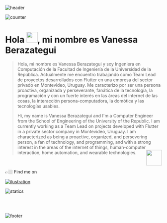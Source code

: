 ![header](https://github.com/Vanessa-Berazategui/Vanessa-Berazategui/assets/37006656/5b552b53-1418-45d0-875e-2fb594b9b416)

![counter](https://komarev.com/ghpvc/?username=vanessa-berazategui&label=Profile%20views&color=0e75b6&style=flat)

<h1>Hola <img src="https://github.com/Vanessa-Berazategui/Vanessa-Berazategui/assets/37006656/96f2376b-7c2a-4d3c-b39a-180e1a591437" width="35px" height="35px">, mi nombre es Vanessa Berazategui</h1>

>Hola, mi nombre es Vanessa Berazategui y soy Ingeniera en Computación de la Facultad de Ingeniería 
>de la Universidad de la República.  Actualmente me encuentro trabajando como Team Lead de proyectos 
>desarrollados con Flutter en una empresa del sector privado en Montevideo, Uruguay. Me caracterizo por 
>ser una persona proactiva, organizada y perseverante, fanática de la tecnología, la programación y con 
>un fuerte interés en las áreas del internet de las cosas, la interacción persona-computadora, la domótica 
>y las tecnologías usables.
>
>
>Hi, my name is Vanessa Berazategui and I'm a Computer Engineer from the School of Engineering of the University 
>of the Republic. I am currently working as a Team Lead on projects developed with Flutter in a private sector 
>company in Montevideo, Uruguay. I am characterized as being a proactive, organized, and persevering person, a fan 
>of technology, and programming, and with a strong interest in the areas of the internet of things, human-computer 
>interaction, home automation, and wearable technologies.<img align="right" src="https://github.com/Vanessa-Berazategui/Vanessa-Berazategui/assets/37006656/f7a4ec3f-a4a0-4741-803f-5e17b0f12999" width="50px" height="50px"/>

<br/>

 👉🏼 Find me on

[![ilustration](https://github.com/Vanessa-Berazategui/Vanessa-Berazategui/assets/37006656/a775feaf-757d-4e13-a4bb-ca9c48a7e09e)](https://www.vberazateguisilva.com/)

![statics](https://myreadme.vercel.app/api/embed/Vanessa-Berazategui?panels=userstatistics,toprepositories,toplanguages,commitgraph)

<br/><br/>

![footer](https://github.com/Vanessa-Berazategui/Vanessa-Berazategui/assets/37006656/c6bb87b4-17a7-477e-88b5-64e7f89ce72e)
